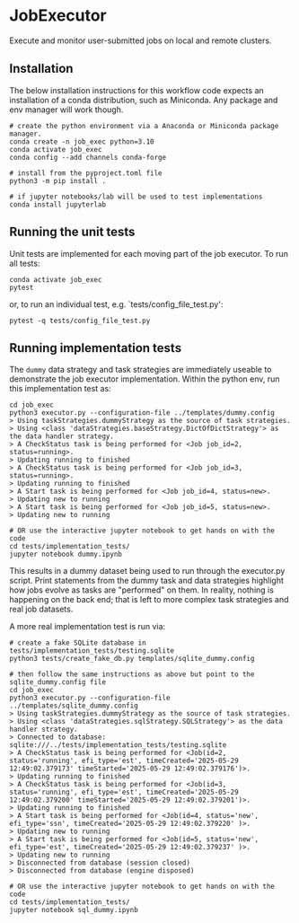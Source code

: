 # JobExecutor
Execute and monitor user-submitted jobs on local and remote clusters.

## Installation

The below installation instructions for this workflow code expects an 
installation of a conda distribution, such as Miniconda. Any package and env 
manager will work though.

```
# create the python environment via a Anaconda or Miniconda package manager. 
conda create -n job_exec python=3.10
conda activate job_exec
conda config --add channels conda-forge

# install from the pyproject.toml file
python3 -m pip install .

# if jupyter notebooks/lab will be used to test implementations
conda install jupyterlab
```

## Running the unit tests
Unit tests are implemented for each moving part of the job executor. To run all
tests: 

```
conda activate job_exec
pytest
```

or, to run an individual test, e.g. `tests/config_file_test.py':

```
pytest -q tests/config_file_test.py
```

## Running implementation tests
The `dummy` data strategy and task strategies are immediately useable to 
demonstrate the job executor implementation. Within the python env, run this
implementation test as:

```
cd job_exec
python3 executor.py --configuration-file ../templates/dummy.config
> Using taskStrategies.dummyStrategy as the source of task strategies.
> Using <class 'dataStrategies.baseStrategy.DictOfDictStrategy'> as the data handler strategy.
> A CheckStatus task is being performed for <Job job_id=2, status=running>.
> Updating running to finished
> A CheckStatus task is being performed for <Job job_id=3, status=running>.
> Updating running to finished
> A Start task is being performed for <Job job_id=4, status=new>.
> Updating new to running
> A Start task is being performed for <Job job_id=5, status=new>.
> Updating new to running

# OR use the interactive jupyter notebook to get hands on with the code
cd tests/implementation_tests/
jupyter notebook dummy.ipynb
```

This results in a dummy dataset being used to run through the executor.py 
script. Print statements from the dummy task and data strategies highlight 
how jobs evolve as tasks are "performed" on them. In reality, nothing is 
happening on the back end; that is left to more complex task strategies and
real job datasets. 

A more real implementation test is run via: 
```
# create a fake SQLite database in tests/implementation_tests/testing.sqlite
python3 tests/create_fake_db.py templates/sqlite_dummy.config

# then follow the same instructions as above but point to the sqlite_dummy.config file
cd job_exec
python3 executor.py --configuration-file ../templates/sqlite_dummy.config
> Using taskStrategies.dummyStrategy as the source of task strategies.
> Using <class 'dataStrategies.sqlStrategy.SQLStrategy'> as the data handler strategy.
> Connected to database: sqlite:///../tests/implementation_tests/testing.sqlite
> A CheckStatus task is being performed for <Job(id=2, status='running', efi_type='est', timeCreated='2025-05-29 12:49:02.379173' timeStarted='2025-05-29 12:49:02.379176')>.
> Updating running to finished
> A CheckStatus task is being performed for <Job(id=3, status='running', efi_type='est', timeCreated='2025-05-29 12:49:02.379200' timeStarted='2025-05-29 12:49:02.379201')>.
> Updating running to finished
> A Start task is being performed for <Job(id=4, status='new', efi_type='ssn', timeCreated='2025-05-29 12:49:02.379220' )>.
> Updating new to running
> A Start task is being performed for <Job(id=5, status='new', efi_type='est', timeCreated='2025-05-29 12:49:02.379237' )>.
> Updating new to running
> Disconnected from database (session closed)
> Disconnected from database (engine disposed)

# OR use the interactive jupyter notebook to get hands on with the code
cd tests/implementation_tests/
jupyter notebook sql_dummy.ipynb
```



